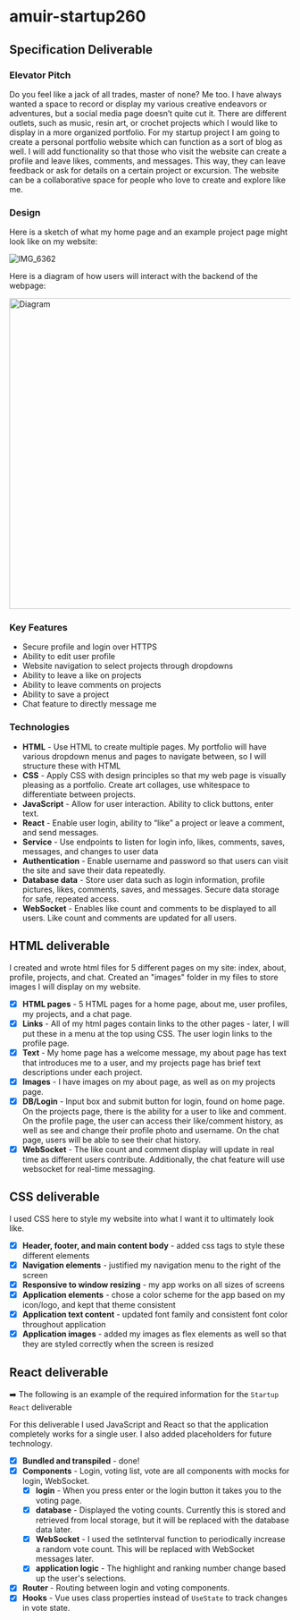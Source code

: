 # amuir-startup260
## Specification Deliverable 
### Elevator Pitch
Do you feel like a jack of all trades, master of none? Me too. I have always wanted a space to record or display my various creative endeavors or adventures, but a social media page doesn’t quite cut it. There are different outlets, such as music, resin art, or crochet projects which I would like to display in a more organized portfolio. For my startup project I am going to create a personal portfolio website which can function as a sort of blog as well. I will add functionality so that those who visit the website can create a profile and leave likes, comments, and messages. This way, they can leave feedback or ask for details on a certain project or excursion. The website can be a collaborative space for people who love to create and explore like me.
### Design 
Here is a sketch of what my home page and an example project page might look like on my website:

![IMG_6362](https://github.com/user-attachments/assets/5fb41194-fb61-4e21-9c41-7bae62229dce)

Here is a diagram of how users will interact with the backend of the webpage:

<img width="556" alt="Diagram" src="https://github.com/user-attachments/assets/a8704a2b-a033-4bc2-9550-699e4bb49345">

### Key Features 
- Secure profile and login over HTTPS
- Ability to edit user profile
- Website navigation to select projects through dropdowns
- Ability to leave a like on projects
- Ability to leave comments on projects
- Ability to save a project
- Chat feature to directly message me

### Technologies 
- **HTML** - Use HTML to create multiple pages. My portfolio will have various dropdown menus and pages to navigate between, so I will structure these with HTML
- **CSS** - Apply CSS with design principles so that my web page is visually pleasing as a portfolio. Create art collages, use whitespace to differentiate between projects.
- **JavaScript** - Allow for user interaction. Ability to click buttons, enter text.
- **React** - Enable user login, ability to “like” a project or leave a comment, and send messages.
- **Service** - Use endpoints to listen for login info, likes, comments, saves, messages, and changes to user data
- **Authentication** - Enable username and password so that users can visit the site and save their data repeatedly.
- **Database data** - Store user data such as login information, profile pictures, likes, comments, saves, and messages. Secure data storage for safe, repeated access.
- **WebSocket** - Enables like count and comments to be displayed to all users. Like count and comments are updated for all users.

## HTML deliverable

I created and wrote html files for 5 different pages on my site: index, about, profile, projects, and chat. Created an "images" folder in my files to store images I will display on my website. 

- [x] **HTML pages** - 5 HTML pages for a home page, about me, user profiles, my projects, and a chat page.
- [x] **Links** - All of my html pages contain links to the other pages - later, I will put these in a menu at the top using CSS. The user login links to the profile page.
- [x] **Text** - My home page has a welcome message, my about page has text that introduces me to a user, and my projects page has brief text descriptions under each project.
- [x] **Images** - I have images on my about page, as well as on my projects page.
- [x] **DB/Login** - Input box and submit button for login, found on home page. On the projects page, there is the ability for a user to like and comment. On the profile page, the user can access their like/comment history, as well as see and change their profile photo and username. On the chat page, users will be able to see their chat history.
- [x] **WebSocket** - The like count and comment display will update in real time as different users contribute. Additionally, the chat feature will use websocket for real-time messaging.

## CSS deliverable

I used CSS here to style my website into what I want it to ultimately look like.

- [x] **Header, footer, and main content body** - added css tags to style these different elements
- [x] **Navigation elements** - justified my navigation menu to the right of the screen
- [x] **Responsive to window resizing** - my app works on all sizes of screens
- [x] **Application elements** - chose a color scheme for the app based on my icon/logo, and kept that theme consistent
- [x] **Application text content** - updated font family and consistent font color throughout application
- [x] **Application images** - added my images as flex elements as well so that they are styled correctly when the screen is resized

## React deliverable

➡️ The following is an example of the required information for the `Startup React` deliverable

For this deliverable I used JavaScript and React so that the application completely works for a single user. I also added placeholders for future technology.

- [x] **Bundled and transpiled** - done!
- [x] **Components** - Login, voting list, vote are all components with mocks for login, WebSocket.
  - [x] **login** - When you press enter or the login button it takes you to the voting page.
  - [x] **database** - Displayed the voting counts. Currently this is stored and retrieved from local storage, but it will be replaced with the database data later.
  - [x] **WebSocket** - I used the setInterval function to periodically increase a random vote count. This will be replaced with WebSocket messages later.
  - [x] **application logic** - The highlight and ranking number change based up the user's selections.
- [x] **Router** - Routing between login and voting components.
- [x] **Hooks** - Vue uses class properties instead of `UseState` to track changes in vote state.
